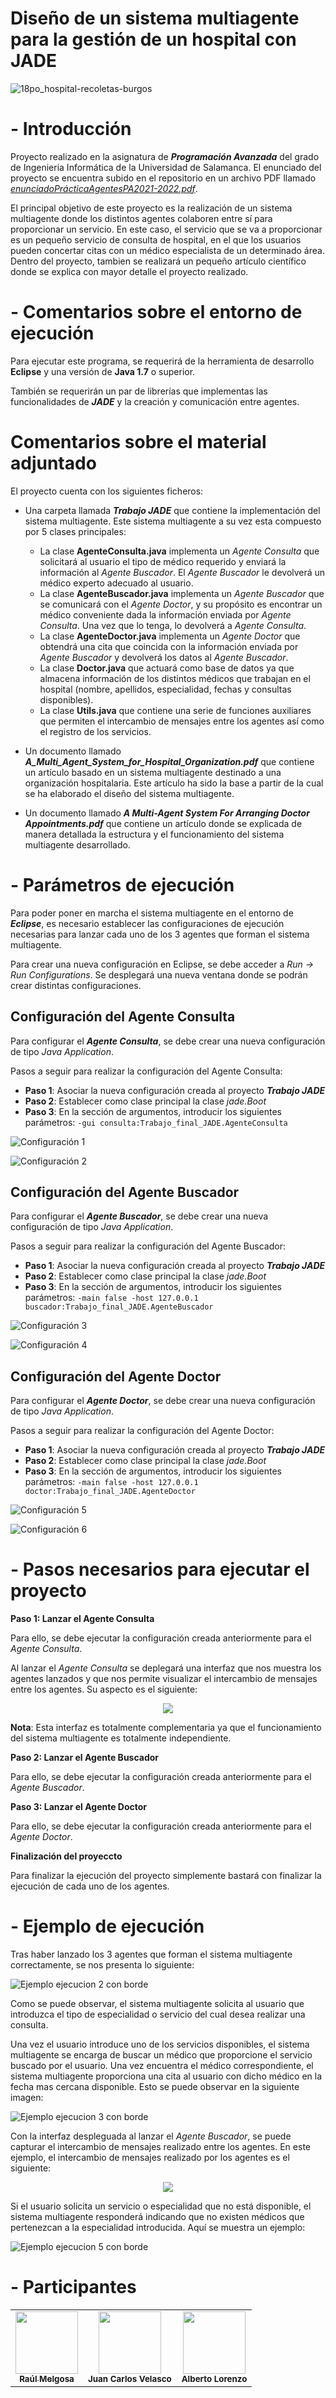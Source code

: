 # Diseño de un sistema multiagente para la gestión de un hospital con JADE

![18po_hospital-recoletas-burgos](https://github.com/rmelgo/PA-Sistema-multiagente-JADE/assets/145989723/57a8d5f1-34b5-44cb-9ef1-6329fa009589)

# - Introducción

Proyecto realizado en la asignatura de ***Programación Avanzada*** del grado de Ingenieria Informática de la Universidad de Salamanca. El enunciado del proyecto se encuentra subido en el repositorio en un archivo PDF llamado <a href="https://github.com/rmelgo/PA-Sistema-multiagente-JADE/blob/main/enunciadoPr%C3%A1cticaAgentesPA2021-2022.pdf" target="_blank">*enunciadoPrácticaAgentesPA2021-2022.pdf*</a>.
  
El principal objetivo de este proyecto es la realización de un sistema multiagente donde los distintos agentes colaboren entre sí para proporcionar un servicio.
En este caso, el servicio que se va a proporcionar es un pequeño servicio de consulta de hospital, en el que los usuarios pueden concertar citas con un médico especialista de un determinado área.
Dentro del proyecto, tambien se realizará un pequeño artículo científico donde se explica con mayor detalle el proyecto realizado.

# - Comentarios sobre el entorno de ejecución

Para ejecutar este programa, se requerirá de la herramienta de desarrollo **Eclipse** y una versión de **Java 1.7** o superior.  

También se requerirán un par de librerías que implementas las funcionalidades de ***JADE*** y la creación y comunicación entre agentes.

# Comentarios sobre el material adjuntado

El proyecto cuenta con los siguientes ficheros:

- Una carpeta llamada ***Trabajo JADE*** que contiene la implementación del sistema multiagente. Este sistema multiagente a su vez esta compuesto por 5 clases principales:

  - La clase **AgenteConsulta.java** implementa un *Agente Consulta* que solicitará al usuario el tipo de médico requerido y enviará la información al *Agente Buscador*. El *Agente Buscador* le devolverá un médico experto adecuado al usuario. 
  - La clase **AgenteBuscador.java** implementa un *Agente Buscador* que se comunicará con el *Agente Doctor*, y su propósito es encontrar un médico conveniente dada la información enviada por *Agente Consulta*. Una vez que lo tenga, lo devolverá a *Agente Consulta*.
  - La clase **AgenteDoctor.java** implementa un *Agente Doctor* que obtendrá una cita que coincida con la información enviada por *Agente Buscador* y devolverá los datos al *Agente Buscador*.
  - La clase **Doctor.java** que actuará como base de datos ya que almacena información de los distintos médicos que trabajan en el hospital (nombre, apellidos, especialidad, fechas y consultas disponibles).
  - La clase **Utils.java** que contiene una serie de funciones auxiliares que permiten el intercambio de mensajes entre los agentes así como el registro de los servicios.
 
- Un documento llamado ***A_Multi_Agent_System_for_Hospital_Organization.pdf*** que contiene un artículo basado en un sistema multiagente destinado a una organización hospitalaria. Este artículo ha sido la base a partir de la cual se ha elaborado el diseño del sistema multiagente.
- Un documento llamado ***A Multi-Agent System For Arranging Doctor Appointments.pdf*** que contiene un artículo donde se explicada de manera detallada la estructura y el funcionamiento del sistema multiagente desarrollado.
    
# - Parámetros de ejecución

Para poder poner en marcha el sistema multiagente en el entorno de ***Eclipse***, es necesario establecer las configuraciones de ejecución necesarias para lanzar cada uno de los 3 agentes que forman el sistema multiagente.  

Para crear una nueva configuración en Eclipse, se debe acceder a *Run -> Run Configurations*. Se desplegará una nueva ventana donde se podrán crear distintas configuraciones.

## Configuración del Agente Consulta

Para configurar el ***Agente Consulta***, se debe crear una nueva configuración de tipo *Java Application*. 

Pasos a seguir para realizar la configuración del Agente Consulta:

- **Paso 1**: Asociar la nueva configuración creada al proyecto ***Trabajo JADE***
- **Paso 2**: Establecer como clase principal la clase *jade.Boot*
- **Paso 3**: En la sección de argumentos, introducir los siguientes parámetros: ```-gui consulta:Trabajo_final_JADE.AgenteConsulta```

![Configuración 1](https://github.com/rmelgo/PA-Sistema-multiagente-JADE/assets/145989723/e492df9e-e4dd-45fb-b6b2-15e65930ebfb)

![Configuración 2](https://github.com/rmelgo/PA-Sistema-multiagente-JADE/assets/145989723/537b9d7e-d851-431f-9477-4d3bfff1ffbd)

## Configuración del Agente Buscador

Para configurar el ***Agente Buscador***, se debe crear una nueva configuración de tipo *Java Application*. 

Pasos a seguir para realizar la configuración del Agente Buscador:

- **Paso 1**: Asociar la nueva configuración creada al proyecto ***Trabajo JADE***
- **Paso 2**: Establecer como clase principal la clase *jade.Boot*
- **Paso 3**: En la sección de argumentos, introducir los siguientes parámetros: ```-main false -host 127.0.0.1 buscador:Trabajo_final_JADE.AgenteBuscador```

![Configuración 3](https://github.com/rmelgo/PA-Sistema-multiagente-JADE/assets/145989723/8803f689-3a86-4c10-9b8c-b90e5a056db5)

![Configuración 4](https://github.com/rmelgo/PA-Sistema-multiagente-JADE/assets/145989723/83fba49b-eb10-4a2e-9d0c-3c37afc07d46)

## Configuración del Agente Doctor

Para configurar el ***Agente Doctor***, se debe crear una nueva configuración de tipo *Java Application*. 

Pasos a seguir para realizar la configuración del Agente Doctor:

- **Paso 1**: Asociar la nueva configuración creada al proyecto ***Trabajo JADE***
- **Paso 2**: Establecer como clase principal la clase *jade.Boot*
- **Paso 3**: En la sección de argumentos, introducir los siguientes parámetros: ```-main false -host 127.0.0.1 doctor:Trabajo_final_JADE.AgenteDoctor```

![Configuración 5](https://github.com/rmelgo/PA-Sistema-multiagente-JADE/assets/145989723/14fc04b8-e7c2-4c25-836f-f9d85cefa721)

![Configuración 6](https://github.com/rmelgo/PA-Sistema-multiagente-JADE/assets/145989723/50fefed0-8b4b-44be-8eae-27091d1dcf0a)

# - Pasos necesarios para ejecutar el proyecto

**Paso 1: Lanzar el Agente Consulta**  

Para ello, se debe ejecutar la configuración creada anteriormente para el *Agente Consulta*. 

Al lanzar el *Agente Consulta* se deplegará una interfaz que nos muestra los agentes lanzados y que nos permite visualizar el intercambio de mensajes entre los agentes. Su aspecto es el siguiente:

<p align="center">
  <img src="https://github.com/rmelgo/PA-Sistema-multiagente-JADE/assets/145989723/f616f15e-9a93-4753-8c14-b33d8b2680f1">
</p>

**Nota**: Esta interfaz es totalmente complementaria ya que el funcionamiento del sistema multiagente es totalmente independiente.

**Paso 2: Lanzar el Agente Buscador**  

Para ello, se debe ejecutar la configuración creada anteriormente para el *Agente Buscador*.

**Paso 3: Lanzar el Agente Doctor**  

Para ello, se debe ejecutar la configuración creada anteriormente para el *Agente Doctor*.

**Finalización del proyeccto**

Para finalizar la ejecución del proyecto simplemente bastará con finalizar la ejecución de cada uno de los agentes.

# - Ejemplo de ejecución

Tras haber lanzado los 3 agentes que forman el sistema multiagente correctamente, se nos presenta lo siguiente:

![Ejemplo ejecucion 2 con borde](https://github.com/rmelgo/PA-Sistema-multiagente-JADE/assets/145989723/8074984a-70c9-4497-b108-6cd5c98a492a)

Como se puede observar, el sistema multiagente solicita al usuario que introduzca el tipo de especialidad o servicio del cual desea realizar una consulta.

Una vez el usuario introduce uno de los servicios disponibles, el sistema multiagente se encarga de buscar un médico que proporcione el servicio buscado por el usuario. Una vez encuentra el médico correspondiente, el sistema multiagente proporciona una cita al usuario con dicho médico en la fecha mas cercana disponible. Esto se puede observar en la siguiente imagen:

![Ejemplo ejecucion 3 con borde](https://github.com/rmelgo/PA-Sistema-multiagente-JADE/assets/145989723/3df1672b-646f-4860-b0d7-75ace11c2318)

Con la interfaz despleguada al lanzar el *Agente Buscador*, se puede capturar el intercambio de mensajes realizado entre los agentes. En este ejemplo, el intercambio de mensajes realizado por los agentes es el siguiente:

<p align="center">
  <img src="https://github.com/rmelgo/PA-Sistema-multiagente-JADE/assets/145989723/c7fc873d-8ca7-4f39-9d0a-adacba87ae0b">
</p>

Si el usuario solicita un servicio o especialidad que no está disponible, el sistema multiagente responderá indicando que no existen médicos que pertenezcan a la especialidad introducida. Aquí se muestra un ejemplo:

![Ejemplo ejecucion 5 con borde](https://github.com/rmelgo/PA-Sistema-multiagente-JADE/assets/145989723/b14d64ba-0589-4c6e-9470-79f48fdf8ad3)

# - Participantes

<table>
  <td align="center"><a href="https://github.com/rmelgo"><img src="https://avatars.githubusercontent.com/u/145989723?s=400&u=e5c06adba3f3c418207178abc845d398b3d5f77f&v=4" width="100px;" alt=""/><br /><sub><b>Raúl Melgosa</b></sub></a><br/> 
  <td align="center"><img src="https://avatars.githubusercontent.com/u/84237179?v=4" width="100px;" alt=""/><br /><sub><b>Juan Carlos Velasco</b></sub></a><br/> 
  <td align="center"><img src="https://avatars.githubusercontent.com/u/84237179?v=4" width="100px;" alt=""/><br /><sub><b>Alberto Lorenzo</b></sub></a><br/> 
</table>
